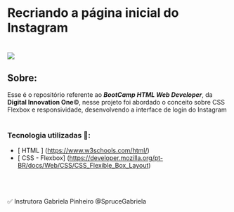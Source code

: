 # Recriando a página inicial do Instagram

<h1>
    <img src="https://ik.imagekit.io/dvtpeitlns/Instagran_emvcQ5F-Zq.PNG">
</h1>
 

## Sobre: 

Esse é o repositório referente ao ***BootCamp HTML Web Developer***, da **Digital Innovation One**©, nesse projeto foi abordado o conceito sobre CSS Flexbox e responsividade, desenvolvendo a interface de login do Instagram<br><br>

###  Tecnologia utilizadas 🚀:

* [ HTML ] (https://www.w3schools.com/html/)
* [ CSS - Flexbox] (https://developer.mozilla.org/pt-BR/docs/Web/CSS/CSS_Flexible_Box_Layout)

<br>
<br>
<br>
✅   Instrutora Gabriela Pinheiro @SpruceGabriela
